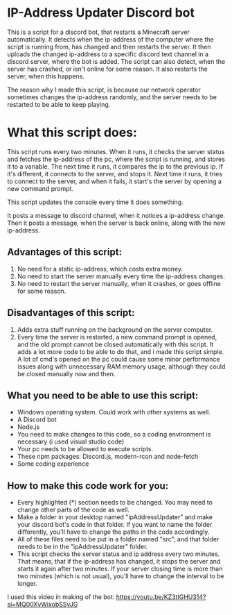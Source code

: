 # IP-Address Updater Discord bot

This is a script for a discord bot, that restarts a Minecraft server automatically. It detects when the ip-address of the computer where the script is running from, has changed and then restarts the server. It then uploads the changed ip-address to a specific discord text channel in a discord server, where the bot is added. The script can also detect, when the server has crashed, or isn't online for some reason. It also restarts the server, when this happens.

The reason why I made this script, is because our network operator sometimes changes the ip-address randomly, and the server needs to be restarted to be able to keep playing.

# What this script does:

This script runs every two minutes. When it runs, it checks the server status and fetches the ip-address of the pc, where the script is running, and stores it to a variable. The next time it runs, it compares the ip to the previous ip. If it's different, it connects to the server, and stops it. Next time it runs, it tries to connect to the server, and when it fails, it start's the server by opening a new command prompt.

This script updates the console every time it does something.

It posts a message to discord channel, when it notices a ip-address change. Then it posts a message, when the server is back online, along with the new ip-address.

Advantages of this script:
-
1. No need for a static ip-address, which costs extra money.
2. No need to start the server manually every time the ip-address changes.
3. No need to restart the server manually, when it crashes, or goes offline for some reason.

Disadvantages of this script:
-
1. Adds extra stuff running on the background on the server computer.
2. Every time the server is restarted, a new command prompt is opened, and the old prompt cannot be closed automatically with this script. It adds a lot more code to be able to do that, and i made this script simple. A lot of cmd's opened on the pc could cause some minor performance issues along with unnecessary RAM memory usage, although they could be closed manually now and then.

What you need to be able to use this script:
  -
  - Windows operating system. Could work with other systems as well.
  - A Discord bot
  - Node.js
  - You need to make changes to this code, so a coding environment is necessary (i used visual studio code)
  - Your pc needs to be allowed to execute scripts.
  - These npm packages: Discord.js, modern-rcon and node-fetch
  - Some coding experience

How to make this code work for you:
  -
  - Every highlighted (*) section needs to be changed. You may need to change other parts of the code as well.
  - Make a folder in your desktop named "ipAddressUpdater" and make your discord bot's code in that folder. If you want to name the folder differently, you'll have to change the paths in the code accordingly.
  - All of these files need to be put in a folder named "src", and that folder needs to be in the "ipAddressUpdater" folder.
  - This script checks the server status and ip address every two minutes. That means, that if the ip-address has changed, it stops the server and starts it again after two minutes. If your server closing time is more than two minutes (which is not usual), you'll have to change the interval to be longer.

I used this video in making of the bot: https://youtu.be/KZ3tIGHU314?si=MQ00XvWixobSSyJG

